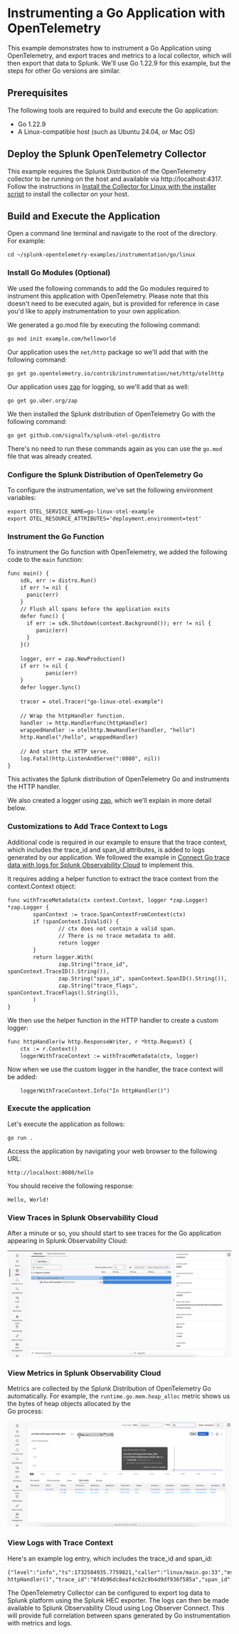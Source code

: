# Instrumenting a Go Application with OpenTelemetry

This example demonstrates how to instrument a Go Application using OpenTelemetry,
and export traces and metrics to a local collector, which will then
export that data to Splunk. We'll use Go 1.22.9 for this example, but the steps
for other Go versions are similar.

## Prerequisites

The following tools are required to build and execute the Go application:

* Go 1.22.9
* A Linux-compatible host (such as Ubuntu 24.04, or Mac OS)

## Deploy the Splunk OpenTelemetry Collector

This example requires the Splunk Distribution of the OpenTelemetry collector to
be running on the host and available via http://localhost:4317.  Follow the
instructions in [Install the Collector for Linux with the installer script](https://docs.splunk.com/observability/en/gdi/opentelemetry/collector-linux/install-linux.html#install-the-collector-using-the-installer-script)
to install the collector on your host.

## Build and Execute the Application

Open a command line terminal and navigate to the root of the directory.  
For example:

````
cd ~/splunk-opentelemetry-examples/instrumentation/go/linux
````

### Install Go Modules (Optional)

We used the following commands to add the Go modules required to instrument this application
with OpenTelemetry.  Please note that this doesn't need to be executed again, but is provided for reference in case
you'd like to apply instrumentation to your own application. 

We generated a go.mod file by executing the following command:

````
go mod init example.com/helloworld
```` 

Our application uses the `net/http` package so we'll add that with the following command: 

````
go get go.opentelemetry.io/contrib/instrumentation/net/http/otelhttp
````

Our application uses [zap](https://github.com/uber-go/zap) for logging, so we'll add that 
as well: 

````
go get go.uber.org/zap
````

We then installed the Splunk distribution of OpenTelemetry Go with the following command: 

````
go get github.com/signalfx/splunk-otel-go/distro
````

There's no need to run these commands again as you can use the `go.mod` file that
was already created.

### Configure the Splunk Distribution of OpenTelemetry Go

To configure the instrumentation, we've set the following environment variables:

````
export OTEL_SERVICE_NAME=go-linux-otel-example
export OTEL_RESOURCE_ATTRIBUTES='deployment.environment=test'
````

### Instrument the Go Function

To instrument the Go function with OpenTelemetry, we added the following code to the `main` function:

````
func main() {
    sdk, err := distro.Run()
    if err != nil {
      panic(err)
    }
    // Flush all spans before the application exits
    defer func() {
      if err := sdk.Shutdown(context.Background()); err != nil {
         panic(err)
      }
    }()

    logger, err = zap.NewProduction()
    if err != nil {
            panic(err)
    }
    defer logger.Sync()

    tracer = otel.Tracer("go-linux-otel-example")

    // Wrap the httpHandler function.
    handler := http.HandlerFunc(httpHandler)
    wrappedHandler := otelhttp.NewHandler(handler, "hello")
    http.Handle("/hello", wrappedHandler)

    // And start the HTTP serve.
    log.Fatal(http.ListenAndServe(":8080", nil))
}
````

This activates the Splunk distribution of OpenTelemetry Go and instruments the HTTP handler. 

We also created a logger using [zap](https://github.com/uber-go/zap), which we'll explain in more detail below.

### Customizations to Add Trace Context to Logs

Additional code is required in our example to ensure that the trace context,
which includes the trace_id and span_id attributes, is added to logs generated
by our application.  We followed the example in
[Connect Go trace data with logs for Splunk Observability Cloud](https://docs.splunk.com/observability/en/gdi/get-data-in/application/go/instrumentation/connect-traces-logs.html)
to implement this. 

It requires adding a helper function to extract the trace context from the context.Context object:

````
func withTraceMetadata(ctx context.Context, logger *zap.Logger) *zap.Logger {
        spanContext := trace.SpanContextFromContext(ctx)
        if !spanContext.IsValid() {
                // ctx does not contain a valid span.
                // There is no trace metadata to add.
                return logger
        }
        return logger.With(
                zap.String("trace_id", spanContext.TraceID().String()),
                zap.String("span_id", spanContext.SpanID().String()),
                zap.String("trace_flags", spanContext.TraceFlags().String()),
        )
}
````

We then use the helper function in the HTTP handler to create a custom logger:

````
func httpHandler(w http.ResponseWriter, r *http.Request) {
	ctx := r.Context()
    loggerWithTraceContext := withTraceMetadata(ctx, logger)
````

Now when we use the custom logger in the handler, the trace context will be added:

````
	loggerWithTraceContext.Info("In httpHandler()")
````

### Execute the application

Let's execute the application as follows: 

````
go run . 
````

Access the application by navigating your web browser to the following URL:

````
http://localhost:8080/hello
````

You should receive the following response:

````
Hello, World! 
````

### View Traces in Splunk Observability Cloud

After a minute or so, you should start to see traces for the Go application
appearing in Splunk Observability Cloud:

![Trace](./images/trace.png)

### View Metrics in Splunk Observability Cloud

Metrics are collected by the Splunk Distribution of OpenTelemetry Go automatically.  For example,
the `runtime.go.mem.heap_alloc` metric shows us the bytes of heap objects allocated by the  
Go process:

![Go Runtime Metric Example](./images/metrics.png)

### View Logs with Trace Context

Here's an example log entry, which includes the trace_id and span_id:

````
{"level":"info","ts":1732584935.7759821,"caller":"linux/main.go:33","msg":"In httpHandler()","trace_id":"8f4b96dc8eaf4c62c9b4d9df936f585a","span_id":"6efb1226f4da37da","trace_flags":"01"}
````

The OpenTelemetry Collector can be configured to export log data to
Splunk platform using the Splunk HEC exporter.  The logs can then be made
available to Splunk Observability Cloud using Log Observer Connect.  This will
provide full correlation between spans generated by Go instrumentation
with metrics and logs. 